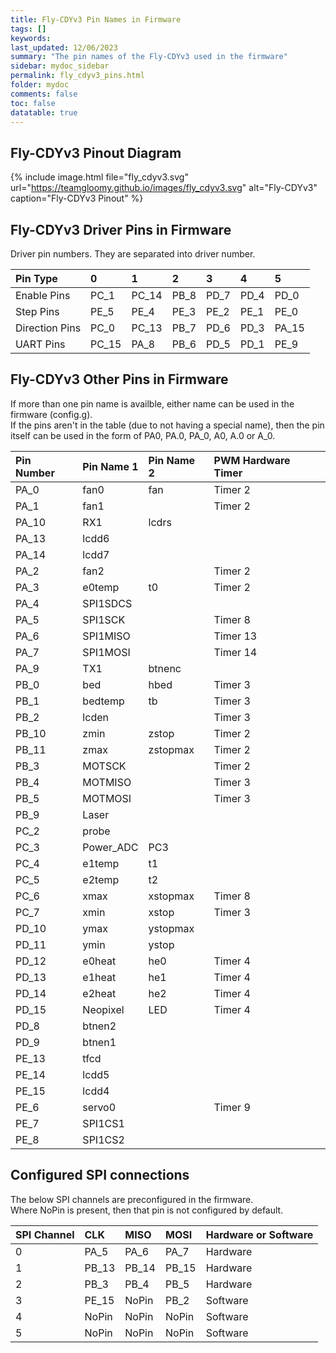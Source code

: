 ```yaml
---
title: Fly-CDYv3 Pin Names in Firmware
tags: []
keywords: 
last_updated: 12/06/2023
summary: "The pin names of the Fly-CDYv3 used in the firmware"
sidebar: mydoc_sidebar
permalink: fly_cdyv3_pins.html
folder: mydoc
comments: false
toc: false
datatable: true
---
```


## Fly-CDYv3 Pinout Diagram

{% include image.html file="fly_cdyv3.svg" url="https://teamgloomy.github.io/images/fly_cdyv3.svg" alt="Fly-CDYv3" caption="Fly-CDYv3 Pinout" %}

## Fly-CDYv3 Driver Pins in Firmware

Driver pin numbers. They are separated into driver number.

<div class="datatable-begin"></div>

|Pin Type|0|1|2|3|4|5|
| :------------- |:-------------|:-------------|:-------------|:-------------|:-------------|:----|
|Enable Pins|PC_1|PC_14|PB_8|PD_7|PD_4|PD_0|
|Step Pins|PE_5|PE_4|PE_3|PE_2|PE_1|PE_0|
|Direction Pins|PC_0|PC_13|PB_7|PD_6|PD_3|PA_15|
|UART Pins|PC_15|PA_8|PB_6|PD_5|PD_1|PE_9|

<div class="datatable-end"></div>

## Fly-CDYv3 Other Pins in Firmware

If more than one pin name is availble, either name can be used in the firmware (config.g).  
If the pins aren't in the table (due to not having a special name), then the pin itself can be used in the form of PA0, PA.0, PA_0, A0, A.0 or A_0.  

<div class="datatable-begin"></div>

|Pin Number|Pin Name 1|Pin Name 2|PWM Hardware Timer|
| :------------- |:-------------|:-------------|:-------------|
|PA_0|fan0|fan|Timer 2|
|PA_1|fan1||Timer 2|
|PA_10|RX1|lcdrs||
|PA_13|lcdd6|||
|PA_14|lcdd7|||
|PA_2|fan2||Timer 2|
|PA_3|e0temp|t0|Timer 2|
|PA_4|SPI1SDCS|||
|PA_5|SPI1SCK||Timer 8|
|PA_6|SPI1MISO||Timer 13|
|PA_7|SPI1MOSI||Timer 14|
|PA_9|TX1|btnenc||
|PB_0|bed|hbed|Timer 3|
|PB_1|bedtemp|tb|Timer 3|
|PB_2|lcden||Timer 3|
|PB_10|zmin|zstop|Timer 2|
|PB_11|zmax|zstopmax|Timer 2|
|PB_3|MOTSCK||Timer 2|
|PB_4|MOTMISO||Timer 3|
|PB_5|MOTMOSI||Timer 3|
|PB_9|Laser|||
|PC_2|probe|||
|PC_3|Power_ADC|PC3||
|PC_4|e1temp|t1||
|PC_5|e2temp|t2||
|PC_6|xmax|xstopmax|Timer 8|
|PC_7|xmin|xstop|Timer 3|
|PD_10|ymax|ystopmax||
|PD_11|ymin|ystop||
|PD_12|e0heat|he0|Timer 4|
|PD_13|e1heat|he1|Timer 4|
|PD_14|e2heat|he2|Timer 4|
|PD_15|Neopixel|LED|Timer 4|
|PD_8|btnen2|||
|PD_9|btnen1|||
|PE_13|tfcd|||
|PE_14|lcdd5|||
|PE_15|lcdd4|||
|PE_6|servo0||Timer 9|
|PE_7|SPI1CS1|||
|PE_8|SPI1CS2|||

<div class="datatable-end"></div>

## Configured SPI connections

The below SPI channels are preconfigured in the firmware.  
Where NoPin is present, then that pin is not configured by default.  

<div class="datatable-begin"></div>

|SPI Channel| CLK | MISO | MOSI | Hardware or Software |
| :------------- |:-------------|:-------------|:-------------|:-------------|
|0|PA_5|PA_6|PA_7|Hardware|
|1|PB_13|PB_14|PB_15|Hardware|
|2|PB_3|PB_4|PB_5|Hardware|
|3|PE_15|NoPin|PB_2|Software|
|4|NoPin|NoPin|NoPin|Software|
|5|NoPin|NoPin|NoPin|Software|

<div class="datatable-end"></div>
